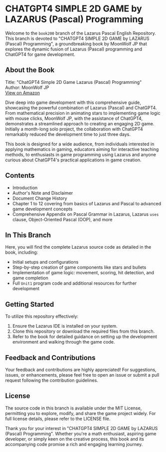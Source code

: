 # CHATGPT4 SIMPLE 2D GAME by LAZARUS (Pascal) Programming

Welcome to the `book200` branch of the Lazarus Pascal English Repository. This branch is devoted to "CHATGPT4 SIMPLE 2D GAME by LAZARUS (Pascal) Programming", a groundbreaking book by MoonWolf JP that explores the dynamic fusion of Lazarus (Pascal) programming and ChatGPT4 for game development.

## About the Book

Title: "ChatGPT4 Simple 2D Game Lazarus (Pascal) Programming"  
Author: MoonWolf JP  
[View on Amazon](https://www.amazon.com/dp/B0CTMWC1TL)

Dive deep into game development with this comprehensive guide, showcasing the powerful combination of Lazarus (Pascal) and ChatGPT4. From mathematical precision in animating stars to implementing game logic with mouse clicks, MoonWolf JP, with the assistance of ChatGPT4, demonstrates a streamlined approach to creating an engaging 2D game. Initially a month-long solo project, the collaboration with ChatGPT4 remarkably reduced the development time to just three days.

This book is designed for a wide audience, from individuals interested in applying mathematics in gaming, educators aiming for interactive teaching methods, to enthusiasts in game programming using Lazarus and anyone curious about ChatGPT4's practical applications in game creation.

## Contents

- Introduction
- Author's Note and Disclaimer
- Document Change History
- Chapter 1 to 12 covering from basics of Lazarus and Pascal to advanced game development concepts
- Comprehensive Appendix on Pascal Grammar in Lazarus, Lazarus `uses` clause, Object-Oriented Pascal (OOP), and more

## In This Branch

Here, you will find the complete Lazarus source code as detailed in the book, including:

- Initial setups and configurations
- Step-by-step creation of game components like stars and bullets
- Implementation of game logic: movement, scoring, hit detection, and game completion
- Full `Unit1` program code and additional resources for further development

## Getting Started

To utilize this repository effectively:

1. Ensure the Lazarus IDE is installed on your system.
2. Clone this repository or download the required files from this branch.
3. Refer to the book for detailed guidance on setting up the development environment and walking through the game code.

## Feedback and Contributions

Your feedback and contributions are highly appreciated! For suggestions, issues, or enhancements, please feel free to open an issue or submit a pull request following the contribution guidelines.

## License

The source code in this branch is available under the MIT License, permitting you to explore, modify, and share the game project widely. For full license details, please refer to the LICENSE file.

Thank you for your interest in "CHATGPT4 SIMPLE 2D GAME by LAZARUS (Pascal) Programming". Whether you're a math enthusiast, aspiring game developer, or simply keen on the creative process, this book and its accompanying code promise a rich and engaging learning journey.

